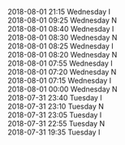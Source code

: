 2018-08-01 21:15 Wednesday  I  
2018-08-01 09:25 Wednesday  N  
2018-08-01 08:40 Wednesday  I  
2018-08-01 08:30 Wednesday  N  
2018-08-01 08:25 Wednesday  I  
2018-08-01 08:20 Wednesday  N  
2018-08-01 07:55 Wednesday  I  
2018-08-01 07:20 Wednesday  N  
2018-08-01 07:15 Wednesday  I  
2018-08-01 00:00 Wednesday  N  
2018-07-31 23:40 Tuesday  I  
2018-07-31 23:10 Tuesday  N  
2018-07-31 23:05 Tuesday  I  
2018-07-31 22:55 Tuesday  N  
2018-07-31 19:35 Tuesday  I  
